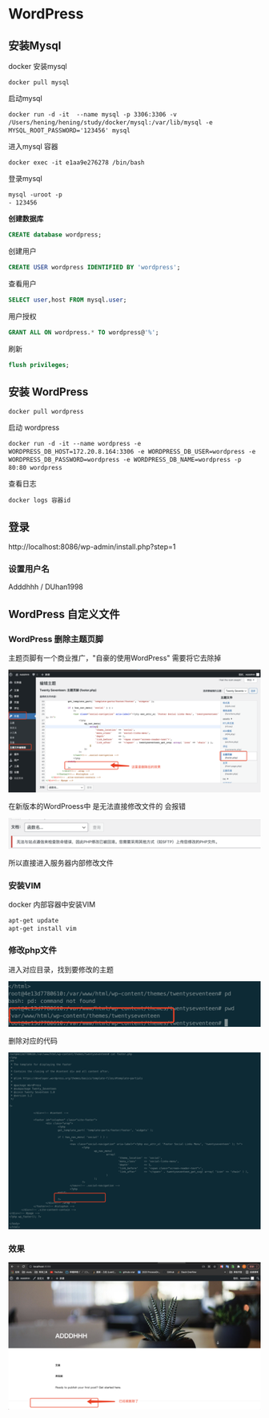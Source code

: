 # WordPress

## 安装Mysql

docker 安装mysql

```shell
docker pull mysql
```

启动mysql

```shell
docker run -d -it  --name mysql -p 3306:3306 -v /Users/hening/hening/study/docker/mysql:/var/lib/mysql -e MYSQL_ROOT_PASSWORD='123456' mysql
```

进入mysql 容器

```shell
docker exec -it e1aa9e276278 /bin/bash
```

登录mysql

```
mysql -uroot -p
- 123456
```

**创建数据库**

```sql
CREATE database wordpress;
```

创建用户

```sql
CREATE USER wordpress IDENTIFIED BY 'wordpress';
```

查看用户

```sql
SELECT user,host FROM mysql.user;

```

用户授权

```sql
GRANT ALL ON wordpress.* TO wordpress@'%';

```

刷新

```sql
flush privileges;

```



## 安装 WordPress

```shell
docker pull wordpress
```



启动 wordpress

```shell
docker run -d -it --name wordpress -e WORDPRESS_DB_HOST=172.20.8.164:3306 -e WORDPRESS_DB_USER=wordpress -e WORDPRESS_DB_PASSWORD=wordpress -e WORDPRESS_DB_NAME=wordpress -p 80:80 wordpress
```



查看日志

```shell
docker logs 容器id
```



## 登录

http://localhost:8086/wp-admin/install.php?step=1



### 设置用户名

Adddhhh / DUhan1998





## WordPress 自定义文件

### WordPress 删除主题页脚 

主题页脚有一个商业推广，"自豪的使用WordPress" 需要将它去除掉 

![image-20220206001118414](assets/image-20220206001118414.png)



在新版本的WordProess中 是无法直接修改文件的 会报错

![image-20220206001155783](assets/image-20220206001155783.png)



所以直接进入服务器内部修改文件





### 安装VIM

docker 内部容器中安装VIM

```shell
apt-get update
apt-get install vim
```



### 修改php文件

进入对应目录，找到要修改的主题

![image-20220206001338933](assets/image-20220206001338933.png)



删除对应的代码

![image-20220206001405825](assets/image-20220206001405825.png)



### 效果

![image-20220206001439192](assets/image-20220206001439192.png)